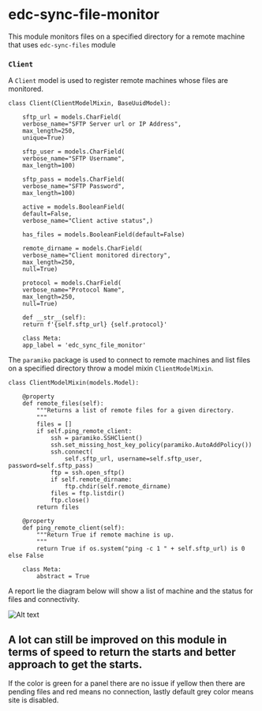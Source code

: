 # edc-sync-file-monitor

This module monitors files on a specified directory for a remote machine that  uses `edc-sync-files` module


### `Client`

A `Client` model is used to register remote machines whose files are monitored.

	class Client(ClientModelMixin, BaseUuidModel):

	    sftp_url = models.CharField(
		verbose_name="SFTP Server url or IP Address",
		max_length=250,
		unique=True)

	    sftp_user = models.CharField(
		verbose_name="SFTP Username",
		max_length=100)

	    sftp_pass = models.CharField(
		verbose_name="SFTP Password",
		max_length=100)

	    active = models.BooleanField(
		default=False,
		verbose_name="Client active status",)

	    has_files = models.BooleanField(default=False)

	    remote_dirname = models.CharField(
		verbose_name="Client monitored directory",
		max_length=250,
		null=True)

	    protocol = models.CharField(
		verbose_name="Protocol Name",
		max_length=250,
		null=True)

	    def __str__(self):
		return f'{self.sftp_url} {self.protocol}'

	    class Meta:
		app_label = 'edc_sync_file_monitor'

		        
The `paramiko` package is used to connect to remote machines and list files on a specified directory throw a model mixin `ClientModelMixin`.

	class ClientModelMixin(models.Model):

		@property
		def remote_files(self):
			"""Returns a list of remote files for a given directory.
			"""
			files = []
			if self.ping_remote_client:
				ssh = paramiko.SSHClient()
				ssh.set_missing_host_key_policy(paramiko.AutoAddPolicy())
				ssh.connect(
					self.sftp_url, username=self.sftp_user, password=self.sftp_pass)
				ftp = ssh.open_sftp()
				if self.remote_dirname:
					ftp.chdir(self.remote_dirname)
				files = ftp.listdir()
				ftp.close()
			return files

		@property
		def ping_remote_client(self):
			"""Return True if remote machine is up.
			"""
			return True if os.system("ping -c 1 " + self.sftp_url) is 0 else False

		class Meta:
			abstract = True

A report lie the diagram below will show a list of machine and the status for files and connectivity.

![Alt text](report.png?raw=true "Optional Title")


## A lot can still be improved on this module in terms of speed to return the starts and better approach to get the starts.

If the color is green for a panel there are no issue if yellow then there are pending files and red means no connection, lastly default grey color means site is disabled.
